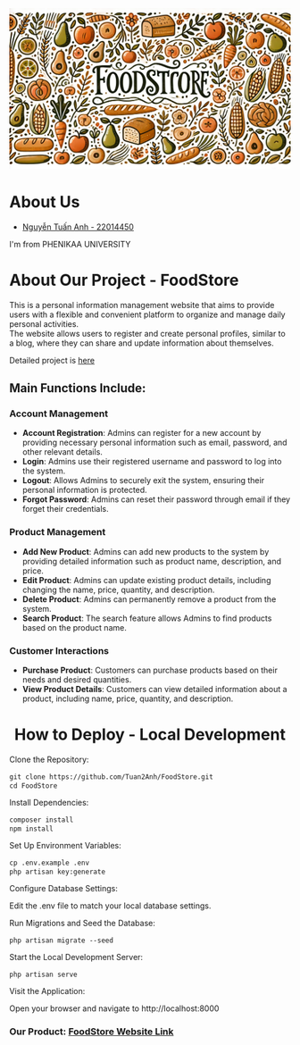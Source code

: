 <img src="FoodStore.webp">
<h1>About Us</h1>
<ul>
    <a href="https://github.com/Tuan2Anh"><li>Nguyễn Tuấn Anh - 22014450</li></a>
</ul>
<p> I'm from PHENIKAA UNIVERSITY</p>
<h1>About Our Project - FoodStore</h1>
<p>This is a personal information management website that aims to provide users with a flexible and convenient platform to organize and manage daily personal activities. <br> The website allows users to register and create personal profiles, similar to a blog, where they can share and update information about themselves.</p>
<p>Detailed project is <a href='https://github.com/Tuan2Anh/FoodStore'>here</a></p>
<h2>Main Functions Include:</h2>

### Account Management

- **Account Registration**: Admins can register for a new account by providing necessary personal information such as email, password, and other relevant details.
- **Login**: Admins use their registered username and password to log into the system.
- **Logout**: Allows Admins to securely exit the system, ensuring their personal information is protected.
- **Forgot Password**: Admins can reset their password through email if they forget their credentials.

### Product Management

- **Add New Product**: Admins can add new products to the system by providing detailed information such as product name, description, and price.
- **Edit Product**: Admins can update existing product details, including changing the name, price, quantity, and description.
- **Delete Product**: Admins can permanently remove a product from the system.
- **Search Product**: The search feature allows Admins to find products based on the product name.

### Customer Interactions

- **Purchase Product**: Customers can purchase products based on their needs and desired quantities.
- **View Product Details**: Customers can view detailed information about a product, including name, price, quantity, and description.

<h1 align='center'>How to Deploy - Local Development</h1>
Clone the Repository:

    git clone https://github.com/Tuan2Anh/FoodStore.git
    cd FoodStore
    
Install Dependencies:

    composer install
    npm install
    
Set Up Environment Variables:

    cp .env.example .env
    php artisan key:generate
    
Configure Database Settings:

Edit the .env file to match your local database settings.

Run Migrations and Seed the Database:

    php artisan migrate --seed
    
Start the Local Development Server:

    php artisan serve
    
Visit the Application:

Open your browser and navigate to http://localhost:8000

<h3>Our Product: <a href='https://supreme-system-jjrxpxjw4p793qxvw-8001.app.github.dev'>FoodStore Website Link</a></h3>
